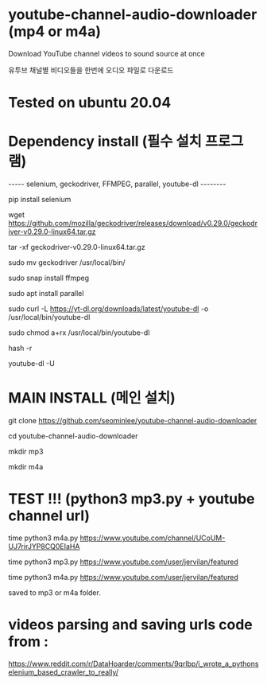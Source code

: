 # youtube-channel-audio-downloader (mp4 or m4a)

Download YouTube channel videos to sound source at once

유투브 채널별 비디오들을 한번에 오디오 파일로 다운로드 

#  Tested on ubuntu 20.04

# Dependency install (필수 설치 프로그램)

----- selenium,  geckodriver, FFMPEG, parallel, youtube-dl --------

pip install selenium

wget https://github.com/mozilla/geckodriver/releases/download/v0.29.0/geckodriver-v0.29.0-linux64.tar.gz

tar -xf geckodriver-v0.29.0-linux64.tar.gz

sudo mv geckodriver  /usr/local/bin/

sudo snap install ffmpeg

sudo apt install parallel

sudo curl -L https://yt-dl.org/downloads/latest/youtube-dl -o /usr/local/bin/youtube-dl

sudo chmod a+rx /usr/local/bin/youtube-dl

hash -r

youtube-dl -U



# MAIN INSTALL (메인 설치)


git clone https://github.com/seominlee/youtube-channel-audio-downloader

cd youtube-channel-audio-downloader

mkdir mp3

mkdir m4a



# TEST !!! (python3 mp3.py + youtube channel url)   


time python3 m4a.py https://www.youtube.com/channel/UCoUM-UJ7rirJYP8CQ0EIaHA


time python3 mp3.py https://www.youtube.com/user/jervilan/featured


time python3 m4a.py https://www.youtube.com/user/jervilan/featured


saved to mp3 or m4a folder.


# videos parsing and saving urls code from : 

https://www.reddit.com/r/DataHoarder/comments/9qrlbp/i_wrote_a_pythonselenium_based_crawler_to_really/
